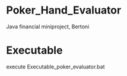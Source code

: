 # Poker_Hand_Evaluator
Java financial miniproject, Bertoni


# Executable
execute Executable_poker_evaluator.bat

